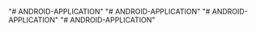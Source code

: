 "# ANDROID-APPLICATION" 
"# ANDROID-APPLICATION" 
"# ANDROID-APPLICATION" 
"# ANDROID-APPLICATION" 
